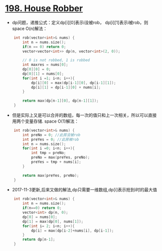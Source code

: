 # [198. House Robber](https://leetcode.com/problems/house-robber/#/description)
* dp问题，递推公式：定义dp[i][0]表示i没被rob， dp[i][1]表示i被rob，则space O(n)解法：

```C++
    int rob(vector<int>& nums) {
        int n = nums.size();
        if(n == 0) return 0;
        vector<vector<int>> dp(n, vector<int>(2, 0));
        
        // 0 is not robbed, 1 is robbed
        int maxres = nums[0];
        dp[0][0] = 0;
        dp[0][1] = nums[0];
        for(int i =1; i<n; i++){
            dp[i][0] = max(dp[i-1][0], dp[i-1][1]);
            dp[i][1] = dp[i-1][0] + nums[i];
        }
        
        return max(dp[n-1][0], dp[n-1][1]);
    }
```

* 但是实际上又是可以合并的数组，每一次的值只和上一次相关，所以可以直接用两个变量存储. space O(1)解法：


```c++
    int rob(vector<int>& nums) {
        int preNo = 0; //此房没被rob
        int preYes = 0; //此房被rob
        int n = nums.size();
        for(int i =0; i<n; i++){
            int tmp = preNo;
            preNo = max(preYes, preNo);
            preYes = tmp + nums[i];
        }
        
        return max(preYes, preNo);
    }
```

* 2017-11-3更新,后来又做的解法,dp只需要一维数组,dp[i]表示抢到i时的最大值

```c++
    int rob(vector<int>& nums) {
        int n = nums.size();
        if(n==0) return 0;
        vector<int> dp(n, 0);
        dp[0] = nums[0];
        dp[1] = max(dp[0], nums[1]);
        for(int i= 2; i<n; i++){
            dp[i] = max(dp[i-2]+nums[i], dp[i-1]);
        }
        return dp[n-1];      
    }
```
